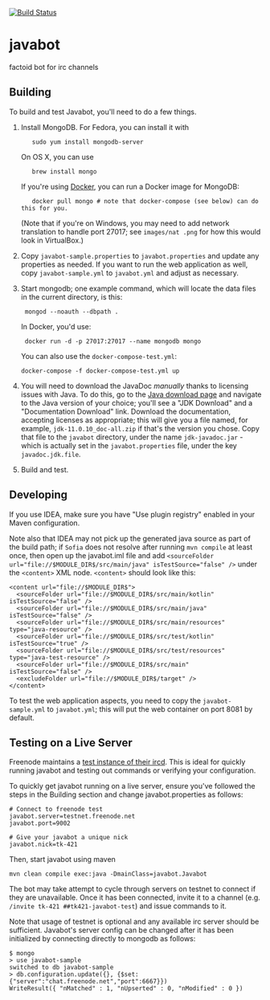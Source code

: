 [![Build Status](https://travis-ci.org/evanchooly/javabot.svg?branch=master)](https://travis-ci.org/evanchooly/javabot)

javabot
=======

factoid bot for irc channels


Building
--------
To build and test Javabot, you'll need to do a few things.

1. Install MongoDB.
   For Fedora, you can install it with 
   ```
      sudo yum install mongodb-server
   ```
   On OS X, you can use
   ```
      brew install mongo
   ```
   If you're using [Docker](https://www.docker.com/), you can run a Docker image for MongoDB:
   ```
      docker pull mongo # note that docker-compose (see below) can do this for you.
   ```

   (Note that if you're on Windows, you may need to add network translation to handle port 27017; see `images/nat
   .png` for how this would look in VirtualBox.)

1. Copy `javabot-sample.properties` to `javabot.properties` and update any properties as needed.  If you want to run the web application
 as well, copy `javabot-sample.yml` to `javabot.yml` and adjust as necessary. 

1. Start mongodb; one example command, which will locate the data files in the
   current directory, is this:  
   ```
    mongod --noauth --dbpath .
   ```
   In Docker, you'd use:
   ```
    docker run -d -p 27017:27017 --name mongodb mongo
   ```
   You can also use the `docker-compose-test.yml`:
   ```
   docker-compose -f docker-compose-test.yml up
   ```
1. You will need to download the JavaDoc *manually* thanks to licensing issues with Java. To do this, go to the [Java download page](https://www.oracle.com/java/technologies/javase-downloads.html) and navigate to the Java version of your choice; you'll see a "JDK Download" and a "Documentation Download" link. Download the documentation, accepting licenses as appropriate; this will give you a file named, for example, `jdk-11.0.10_doc-all.zip` if that's the version you chose. Copy that file to the `javabot` directory, under the name `jdk-javadoc.jar` - which is actually set in the `javabot.properties` file, under the key `javadoc.jdk.file`.
1. Build and test.

Developing
------

If you use IDEA, make sure you have "Use plugin registry" enabled in your Maven configuration.

Note also that IDEA may not pick up the generated java source as part of the build path; if `Sofia` does not
resolve after running `mvn compile` at least once, then open up the javabot.iml file and add
`<sourceFolder url="file://$MODULE_DIR$/src/main/java" isTestSource="false" />` under the `<content>` XML node.
`<content>` should look like this:

    <content url="file://$MODULE_DIR$">
      <sourceFolder url="file://$MODULE_DIR$/src/main/kotlin" isTestSource="false" />
      <sourceFolder url="file://$MODULE_DIR$/src/main/java" isTestSource="false" />
      <sourceFolder url="file://$MODULE_DIR$/src/main/resources" type="java-resource" />
      <sourceFolder url="file://$MODULE_DIR$/src/test/kotlin" isTestSource="true" />
      <sourceFolder url="file://$MODULE_DIR$/src/test/resources" type="java-test-resource" />
      <sourceFolder url="file://$MODULE_DIR$/src/main" isTestSource="false" />
      <excludeFolder url="file://$MODULE_DIR$/target" />
    </content>

To test the web application aspects, you need to copy the `javabot-sample.yml` to `javabot.yml`; this will put the
web container on port 8081 by default.

Testing on a Live Server
------
Freenode maintains a [test instance of their ircd](https://freenode.net/news/testing-the-nets).  This is ideal for quickly running javabot and testing out commands or verifying your configuration.

To quickly get javabot running on a live server, ensure you've followed the steps in the Building section and change javabot.properties as follows:

```
# Connect to freenode test
javabot.server=testnet.freenode.net 
javabot.port=9002

# Give your javabot a unique nick
javabot.nick=tk-421
```

Then, start javabot using maven
```
mvn clean compile exec:java -DmainClass=javabot.Javabot
```
The bot may take attempt to cycle through servers on testnet to connect if they are unavailable.  Once it has been connected, invite it to a channel (e.g. `/invite tk-421 ##tk421-javabot-test`) and issue commands to it.  

Note that usage of testnet is optional and any available irc server should be sufficient.  Javabot's server config can be changed after it has been initialized by connecting directly to mongodb as follows:

```
$ mongo
> use javabot-sample
switched to db javabot-sample
> db.configuration.update({}, {$set:{"server":"chat.freenode.net","port":6667}})
WriteResult({ "nMatched" : 1, "nUpserted" : 0, "nModified" : 0 })
```
